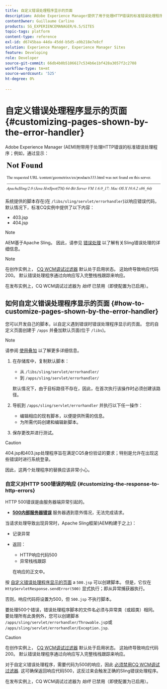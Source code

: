 ```yaml
---
title: 自定义错误处理程序显示的页面
description: Adobe Experience Manager提供了用于处理HTTP错误的标准错误处理程序。
contentOwner: Guillaume Carlino
products: SG_EXPERIENCEMANAGER/6.5/SITES
topic-tags: platform
content-type: reference
exl-id: d6745baa-44da-45dd-b5d5-a9b218e7e8cf
solution: Experience Manager, Experience Manager Sites
feature: Developing
role: Developer
source-git-commit: 66db4b0b5106617c534b6e1bf428a3057f2c2708
workflow-type: tm+mt
source-wordcount: '525'
ht-degree: 0%

---
```


# 自定义错误处理程序显示的页面{#customizing-pages-shown-by-the-error-handler}

Adobe Experience Manager (AEM)附带用于处理HTTP错误的标准错误处理程序；例如，通过显示：

![chlimage_1-67](assets/chlimage_1-67a.png)

系统提供的脚本存在(在 `/libs/sling/servlet/errorhandler`)以响应错误代码，默认情况下，标准CQ实例中提供了以下内容：

* 403.jsp
* 404.jsp

>[!NOTE]
>
>AEM基于Apache Sling。 因此，请参见 [错误处理](https://sling.apache.org/documentation/the-sling-engine/errorhandling.html) 以了解有关Sling错误处理的详细信息。

>[!NOTE]
>
>在创作实例上， [CQ WCM调试过滤器](/help/sites-deploying/osgi-configuration-settings.md) 默认处于启用状态。 这始终导致响应代码200。 默认错误处理程序通过向响应写入完整栈栈跟踪来响应。
>
>在发布实例上，CQ WCM调试过滤器为 *始终* 已禁用（即使配置为已启用）。

## 如何自定义错误处理程序显示的页面 {#how-to-customize-pages-shown-by-the-error-handler}

您可以开发自己的脚本，以自定义遇到错误时错误处理程序显示的页面。 您的自定义页面创建于 `/apps` 并叠加默认页面(位于 `/libs`)。

>[!NOTE]
>
>请参阅 [使用叠加](/help/sites-developing/overlays.md) 以了解更多详细信息。

1. 在存储库中，复制默认脚本：

   * 从 `/libs/sling/servlet/errorhandler/`
   * 到 `/apps/sling/servlet/errorhandler/`

   默认情况下，由于目标路径不存在，因此，在首次执行该操作时必须创建该路径。

1. 导航到 `/apps/sling/servlet/errorhandler` 并执行以下任一操作：

   * 编辑相应的现有脚本，以便提供所需的信息。
   * 为所需代码创建和编辑新脚本。

1. 保存更改并进行测试。

>[!CAUTION]
>
>404.jsp和403.jsp处理程序旨在满足CQ5身份验证的要求；特别是允许在出现这些错误时进行系统登录。
>
>因此，这两个处理程序的替换应该非常小心。

### 自定义对HTTP 500错误的响应 {#customizing-the-response-to-http-errors}

HTTP 500错误是由服务器端异常引起的。

* **[500内部服务器错误](https://www.w3.org/Protocols/rfc2616/rfc2616-sec10.html)**
服务器遇到意外情况，无法完成请求。

当请求处理导致出现异常时，Apache Sling框架(AEM构建于之上)：

* 记录异常
* 返回：

   * HTTP响应代码500
   * 异常栈栈跟踪

  在响应的正文中。

按 [自定义错误处理程序显示的页面](#how-to-customize-pages-shown-by-the-error-handler) a `500.jsp` 可以创建脚本。 但是，它仅在 `HttpServletResponse.sendError(500)` 显式执行；即从异常捕获器执行。

否则，响应代码将设置为500，但 `500.jsp` 不执行脚本。

要处理500个错误，错误处理程序脚本的文件名必须与异常类（或超类）相同。 要处理所有此类例外，您可以创建脚本 `/apps/sling/servlet/errorhandler/Throwable.js`p或 `/apps/sling/servlet/errorhandler/Exception.jsp`.

>[!CAUTION]
>
>在创作实例上， [CQ WCM调试过滤器](/help/sites-deploying/osgi-configuration-settings.md) 默认处于启用状态。 这始终导致响应代码200。 默认错误处理程序通过向响应写入完整栈栈跟踪来响应。
>
>对于自定义错误处理程序，需要代码为500的响应，因此 [必须禁用CQ WCM调试过滤器](/help/sites-deploying/osgi-configuration-settings.md). 这可确保返回响应代码500，这反过来会触发正确的Sling错误处理程序。
>
>在发布实例上，CQ WCM调试过滤器为 *始终* 已禁用（即使配置为已启用）。
